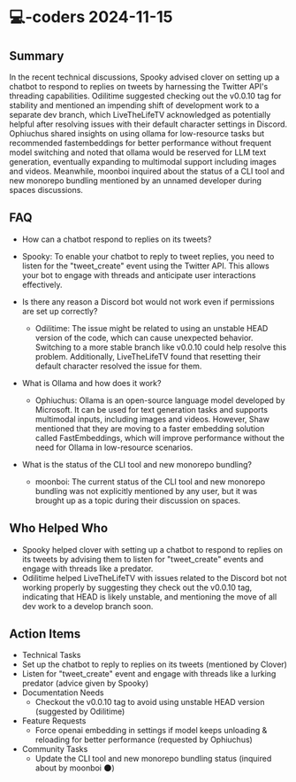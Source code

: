 # 💻-coders 2024-11-15

## Summary
 In the recent technical discussions, Spooky advised clover on setting up a chatbot to respond to replies on tweets by harnessing the Twitter API's threading capabilities. Odilitime suggested checking out the v0.0.10 tag for stability and mentioned an impending shift of development work to a separate dev branch, which LiveTheLifeTV acknowledged as potentially helpful after resolving issues with their default character settings in Discord. Ophiuchus shared insights on using ollama for low-resource tasks but recommended fastembeddings for better performance without frequent model switching and noted that ollama would be reserved for LLM text generation, eventually expanding to multimodal support including images and videos. Meanwhile, moonboi inquired about the status of a CLI tool and new monorepo bundling mentioned by an unnamed developer during spaces discussions.

## FAQ
 - How can a chatbot respond to replies on its tweets?
  - Spooky: To enable your chatbot to reply to tweet replies, you need to listen for the "tweet_create" event using the Twitter API. This allows your bot to engage with threads and anticipate user interactions effectively.

- Is there any reason a Discord bot would not work even if permissions are set up correctly?
  - Odilitime: The issue might be related to using an unstable HEAD version of the code, which can cause unexpected behavior. Switching to a more stable branch like v0.0.10 could help resolve this problem. Additionally, LiveTheLifeTV found that resetting their default character resolved the issue for them.

- What is Ollama and how does it work?
  - Ophiuchus: Ollama is an open-source language model developed by Microsoft. It can be used for text generation tasks and supports multimodal inputs, including images and videos. However, Shaw mentioned that they are moving to a faster embedding solution called FastEmbeddings, which will improve performance without the need for Ollama in low-resource scenarios.

- What is the status of the CLI tool and new monorepo bundling?
  - moonboi: The current status of the CLI tool and new monorepo bundling was not explicitly mentioned by any user, but it was brought up as a topic during their discussion on spaces.

## Who Helped Who
 - Spooky helped clover with setting up a chatbot to respond to replies on its tweets by advising them to listen for "tweet_create" events and engage with threads like a predator.
- Odilitime helped LiveTheLifeTV with issues related to the Discord bot not working properly by suggesting they check out the v0.0.10 tag, indicating that HEAD is likely unstable, and mentioning the move of all dev work to a develop branch soon.

## Action Items
 - Technical Tasks
  - Set up the chatbot to reply to replies on its tweets (mentioned by Clover)
  - Listen for "tweet_create" event and engage with threads like a lurking predator (advice given by Spooky)
- Documentation Needs
  - Checkout the v0.0.10 tag to avoid using unstable HEAD version (suggested by Odilitime)
- Feature Requests
  - Force openai embedding in settings if model keeps unloading & reloading for better performance (requested by Ophiuchus)
- Community Tasks
  - Update the CLI tool and new monorepo bundling status (inquired about by moonboi 🌑)

